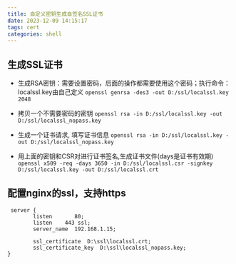 ```yaml
---
title: 自定义密钥生成自签名SSL证书
date: 2023-12-09 14:15:17
tags: cert
categories: shell
---
```



## 生成SSL证书
-  生成RSA密钥：需要设置密码，后面的操作都需要使用这个密码；执行命令：
 localssl.key由自己定义
` openssl genrsa -des3 -out D:/ssl/localssl.key 2048 `

-   拷贝一个不需要密码的密钥
`openssl rsa -in D:/ssl/localssl.key -out D:/ssl/localssl_nopass.key`

- 生成一个证书请求, 填写证书信息
`openssl rsa -in D:/ssl/localssl.key -out D:/ssl/localssl_nopass.key`

- 用上面的密钥和CSR对进行证书签名,生成证书文件(days是证书有效期)
`openssl x509 -req -days 3650 -in D:/ssl/localssl.csr -signkey D:/ssl/localssl.key -out D:/ssl/localssl.crt`

## 配置nginx的ssl，支持https
```
 server {
        listen       80;
        listen    443 ssl;
        server_name  192.168.1.15;
	
        ssl_certificate  D:\ssl\localssl.crt;
        ssl_certificate_key  D:\ssl\localssl_nopass.key;
}

```
